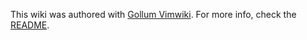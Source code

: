 

This wiki was authored with [Gollum Vimwiki][Gollum-Vimwiki].  For more info, check the [README][README].


[README]: README
[Gollum-Vimwiki]: Gollum-Vimwiki

